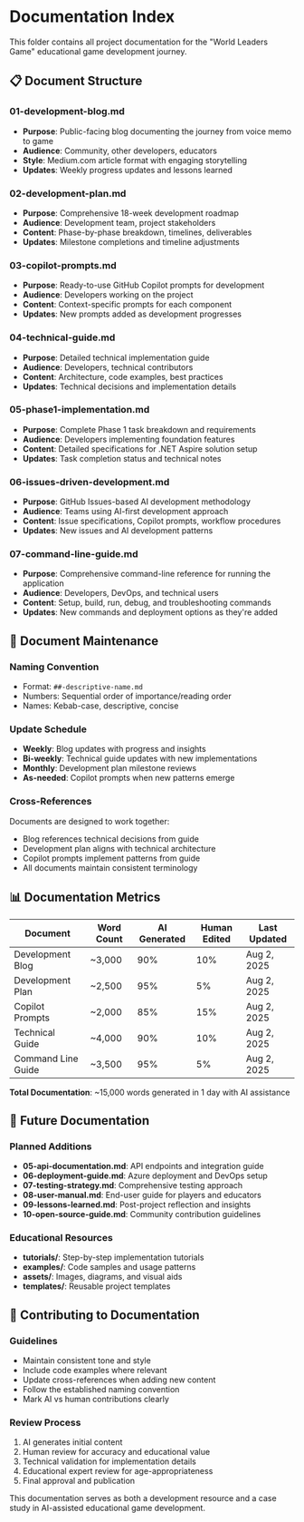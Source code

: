 # Documentation Index

This folder contains all project documentation for the "World Leaders Game" educational game development journey.

## 📋 Document Structure

### **01-development-blog.md**
- **Purpose**: Public-facing blog documenting the journey from voice memo to game
- **Audience**: Community, other developers, educators
- **Style**: Medium.com article format with engaging storytelling
- **Updates**: Weekly progress updates and lessons learned

### **02-development-plan.md**
- **Purpose**: Comprehensive 18-week development roadmap
- **Audience**: Development team, project stakeholders
- **Content**: Phase-by-phase breakdown, timelines, deliverables
- **Updates**: Milestone completions and timeline adjustments

### **03-copilot-prompts.md**
- **Purpose**: Ready-to-use GitHub Copilot prompts for development
- **Audience**: Developers working on the project
- **Content**: Context-specific prompts for each component
- **Updates**: New prompts added as development progresses

### **04-technical-guide.md**
- **Purpose**: Detailed technical implementation guide
- **Audience**: Developers, technical contributors
- **Content**: Architecture, code examples, best practices
- **Updates**: Technical decisions and implementation details

### **05-phase1-implementation.md**
- **Purpose**: Complete Phase 1 task breakdown and requirements
- **Audience**: Developers implementing foundation features
- **Content**: Detailed specifications for .NET Aspire solution setup
- **Updates**: Task completion status and technical notes

### **06-issues-driven-development.md**
- **Purpose**: GitHub Issues-based AI development methodology
- **Audience**: Teams using AI-first development approach
- **Content**: Issue specifications, Copilot prompts, workflow procedures
- **Updates**: New issues and AI development patterns

### **07-command-line-guide.md**
- **Purpose**: Comprehensive command-line reference for running the application
- **Audience**: Developers, DevOps, and technical users
- **Content**: Setup, build, run, debug, and troubleshooting commands
- **Updates**: New commands and deployment options as they're added

## 🔄 Document Maintenance

### **Naming Convention**
- Format: `##-descriptive-name.md`
- Numbers: Sequential order of importance/reading order
- Names: Kebab-case, descriptive, concise

### **Update Schedule**
- **Weekly**: Blog updates with progress and insights
- **Bi-weekly**: Technical guide updates with new implementations
- **Monthly**: Development plan milestone reviews
- **As-needed**: Copilot prompts when new patterns emerge

### **Cross-References**
Documents are designed to work together:
- Blog references technical decisions from guide
- Development plan aligns with technical architecture
- Copilot prompts implement patterns from guide
- All documents maintain consistent terminology

## 📊 Documentation Metrics

| Document | Word Count | AI Generated | Human Edited | Last Updated |
|----------|------------|--------------|--------------|--------------|
| Development Blog | ~3,000 | 90% | 10% | Aug 2, 2025 |
| Development Plan | ~2,500 | 95% | 5% | Aug 2, 2025 |
| Copilot Prompts | ~2,000 | 85% | 15% | Aug 2, 2025 |
| Technical Guide | ~4,000 | 90% | 10% | Aug 2, 2025 |
| Command Line Guide | ~3,500 | 95% | 5% | Aug 2, 2025 |

**Total Documentation**: ~15,000 words generated in 1 day with AI assistance

## 🎯 Future Documentation

### **Planned Additions**
- **05-api-documentation.md**: API endpoints and integration guide
- **06-deployment-guide.md**: Azure deployment and DevOps setup
- **07-testing-strategy.md**: Comprehensive testing approach
- **08-user-manual.md**: End-user guide for players and educators
- **09-lessons-learned.md**: Post-project reflection and insights
- **10-open-source-guide.md**: Community contribution guidelines

### **Educational Resources**
- **tutorials/**: Step-by-step implementation tutorials
- **examples/**: Code samples and usage patterns
- **assets/**: Images, diagrams, and visual aids
- **templates/**: Reusable project templates

## 🤝 Contributing to Documentation

### **Guidelines**
- Maintain consistent tone and style
- Include code examples where relevant
- Update cross-references when adding new content
- Follow the established naming convention
- Mark AI vs human contributions clearly

### **Review Process**
1. AI generates initial content
2. Human review for accuracy and educational value
3. Technical validation for implementation details
4. Educational expert review for age-appropriateness
5. Final approval and publication

This documentation serves as both a development resource and a case study in AI-assisted educational game development.
